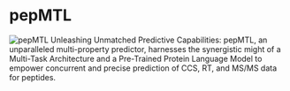 # pepMTL

![pepMTL](https://github.com/GuoLab-YunLi/pepMTL/assets/156044382/d36f38c7-7784-4dbf-b9a4-3874c673a922)
Unleashing Unmatched Predictive Capabilities: pepMTL, an unparalleled multi-property predictor, harnesses the synergistic might of a Multi-Task Architecture and a Pre-Trained Protein Language Model to empower concurrent and precise prediction of CCS, RT, and MS/MS data for peptides.











